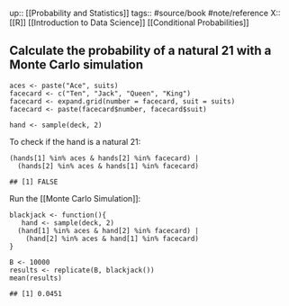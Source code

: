 up:: [[Probability and Statistics]]
tags:: #source/book #note/reference
X:: [[R]] [[Introduction to Data Science]] [[Conditional Probabilities]]

## Calculate the probability of a natural 21 with a Monte Carlo simulation


```
aces <- paste("Ace", suits)
facecard <- c("Ten", "Jack", "Queen", "King")
facecard <- expand.grid(number = facecard, suit = suits)
facecard <- paste(facecard$number, facecard$suit)

hand <- sample(deck, 2)
```

To check if the hand is a natural 21:
```
(hands[1] %in% aces & hands[2] %in% facecard) | 
  (hands[2] %in% aces & hands[1] %in% facecard)

## [1] FALSE
```

Run the [[Monte Carlo Simulation]]:

```
blackjack <- function(){
   hand <- sample(deck, 2)
  (hand[1] %in% aces & hand[2] %in% facecard) | 
    (hand[2] %in% aces & hand[1] %in% facecard)
}

B <- 10000
results <- replicate(B, blackjack())
mean(results)

## [1] 0.0451
```



